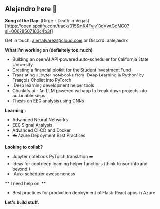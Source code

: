 ##  Alejandro here 👋

**Song of the Day:** (Dirge - Death in Vegas)[https://open.spotify.com/track/015SmK4Fvjv13dVwtGoMC0?si=00628507103d4b3f]

Get in touch: alemalvarez@icloud.com or Discord: aalejandrx

**What I'm working on (definitely too much)**

*  Building an openAI API-powered auto-scheduler for California State University 
*   Creating a financial plotkit for the Student Investment Fund 
*  Translating Jupyter notebooks from 'Deep Learning in Python' by François Chollet into PyTorch 
* ️ Deep learning development helper tools 
*   Chunkify.ai - An LLM powered webapp to break down projects into actionable steps  
*   Thesis on EEG analysis using CNNs 

**Learning :**

*  Advanced Neural Networks 
*  EEG Signal Analysis 
*  Advanced CI-CD and Docker 
* ☁️ Azure Deployment Best Practices  

**Looking to collab?**  

*  Jupyter notebook PyTorch translation ➡️ 
*   Ideas for cool deep learning helper functions (think tensor-info and beyond!)
* ️ Auto-scheduler awesomeness ️

** I need help on: **

*  Best practices for production deployment of Flask-React apps in Azure  

**Let's build stuff.** 


<!--
**alemalvarez/alemalvarez** is a ✨ _special_ ✨ repository because its `README.md` (this file) appears on your GitHub profile.

Here are some ideas to get you started:

- 🔭 I’m currently working on ...
- 🌱 I’m currently learning ...
- 👯 I’m looking to collaborate on ...
- 🤔 I’m looking for help with ...
- 💬 Ask me about ...
- 📫 How to reach me: ...
- 😄 Pronouns: ...
- ⚡ Fun fact: ...
-->
